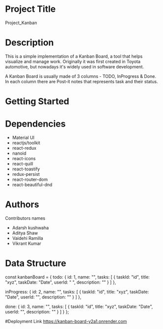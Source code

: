 # Project Title
Project_Kanban
# Description
This is a simple implementation of a Kanban Board, a tool that helps visualize and manage work. Originally it was first created in Toyota automotive, but nowadays it's widely used in software development.

A Kanban Board is usually made of 3 columns - TODO, InProgress & Done. In each column there are Post-it notes that represents task and their status.
# Getting Started
# Dependencies
* Material UI
* reactjs/toolkit
* react-redux
* nanoid
* react-icons
* react-quill
* react-toastify
* redux-persist
* react-router-dom
* react-beautiful-dnd
 
# Authors
Contributors names
* Adarsh kushwaha
* Aditya Shaw
* Vaidehi Ramilla
* Vikrant Kumar

# Data Structure 
const kanbanBoard = {
  todo: {
    id: 1,
    name: "",
    tasks: [
      {
        taskId: "id",
        title: "xyz",
        taskDate: "Date",
        userId: " ",
        description: ""
      }
    ]
  },
  
  inProgress: {
    id: 2,
    name: "",
    tasks: [
      {
        taskId: "id",
        title: "xyz",
        taskDate: "Date",
        userId: "",
        description: ""
      }
    ]
  },
  
  done: {
    id: 3,
    name: "",
    tasks: [
      {
        taskId: "id",
        title: "xyz",
        taskDate: "Date",
        userId: "",
        description: ""
      }
    ]
  }
};

#Deployment Link 
https://kanban-board-y2a1.onrender.com


